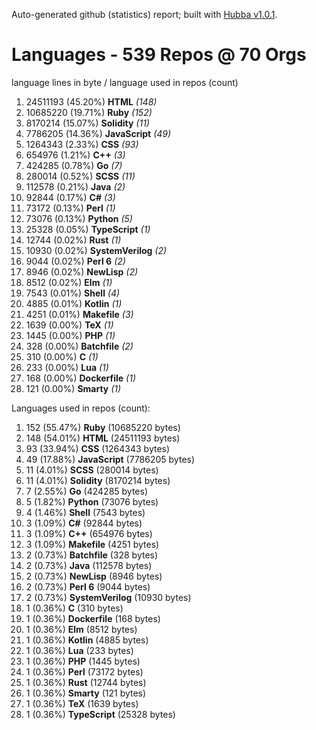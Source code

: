 Auto-generated github (statistics) report;
built with [Hubba v1.0.1](https://github.com/rubycoco/git/tree/master/hubba-reports).


# Languages - 539 Repos @ 70 Orgs

language lines in byte / language used in repos (count)

1. 24511193 (45.20%) **HTML** _(148)_
2. 10685220 (19.71%) **Ruby** _(152)_
3. 8170214 (15.07%) **Solidity** _(11)_
4. 7786205 (14.36%) **JavaScript** _(49)_
5. 1264343 (2.33%) **CSS** _(93)_
6. 654976 (1.21%) **C++** _(3)_
7. 424285 (0.78%) **Go** _(7)_
8. 280014 (0.52%) **SCSS** _(11)_
9. 112578 (0.21%) **Java** _(2)_
10. 92844 (0.17%) **C#** _(3)_
11. 73172 (0.13%) **Perl** _(1)_
12. 73076 (0.13%) **Python** _(5)_
13. 25328 (0.05%) **TypeScript** _(1)_
14. 12744 (0.02%) **Rust** _(1)_
15. 10930 (0.02%) **SystemVerilog** _(2)_
16. 9044 (0.02%) **Perl 6** _(2)_
17. 8946 (0.02%) **NewLisp** _(2)_
18. 8512 (0.02%) **Elm** _(1)_
19. 7543 (0.01%) **Shell** _(4)_
20. 4885 (0.01%) **Kotlin** _(1)_
21. 4251 (0.01%) **Makefile** _(3)_
22. 1639 (0.00%) **TeX** _(1)_
23. 1445 (0.00%) **PHP** _(1)_
24. 328 (0.00%) **Batchfile** _(2)_
25. 310 (0.00%) **C** _(1)_
26. 233 (0.00%) **Lua** _(1)_
27. 168 (0.00%) **Dockerfile** _(1)_
28. 121 (0.00%) **Smarty** _(1)_
<!-- break -->


Languages used in repos (count):

1. 152 (55.47%) **Ruby** (10685220 bytes)
2. 148 (54.01%) **HTML** (24511193 bytes)
3. 93 (33.94%) **CSS** (1264343 bytes)
4. 49 (17.88%) **JavaScript** (7786205 bytes)
5. 11 (4.01%) **SCSS** (280014 bytes)
6. 11 (4.01%) **Solidity** (8170214 bytes)
7. 7 (2.55%) **Go** (424285 bytes)
8. 5 (1.82%) **Python** (73076 bytes)
9. 4 (1.46%) **Shell** (7543 bytes)
10. 3 (1.09%) **C#** (92844 bytes)
11. 3 (1.09%) **C++** (654976 bytes)
12. 3 (1.09%) **Makefile** (4251 bytes)
13. 2 (0.73%) **Batchfile** (328 bytes)
14. 2 (0.73%) **Java** (112578 bytes)
15. 2 (0.73%) **NewLisp** (8946 bytes)
16. 2 (0.73%) **Perl 6** (9044 bytes)
17. 2 (0.73%) **SystemVerilog** (10930 bytes)
18. 1 (0.36%) **C** (310 bytes)
19. 1 (0.36%) **Dockerfile** (168 bytes)
20. 1 (0.36%) **Elm** (8512 bytes)
21. 1 (0.36%) **Kotlin** (4885 bytes)
22. 1 (0.36%) **Lua** (233 bytes)
23. 1 (0.36%) **PHP** (1445 bytes)
24. 1 (0.36%) **Perl** (73172 bytes)
25. 1 (0.36%) **Rust** (12744 bytes)
26. 1 (0.36%) **Smarty** (121 bytes)
27. 1 (0.36%) **TeX** (1639 bytes)
28. 1 (0.36%) **TypeScript** (25328 bytes)
<!-- break -->


